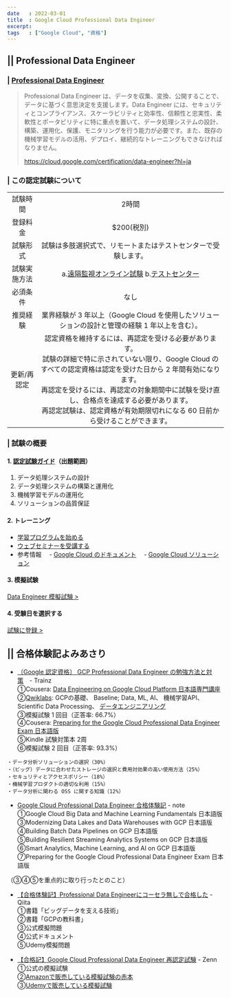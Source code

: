 ```yaml
---
date   : 2022-03-01
title  : Google Cloud Professional Data Engineer
excerpt:
tags   : ["Google Cloud", "資格"]
---
```


## || Professional Data Engineer
### | [Professional Data Engineer](https://cloud.google.com/certification/data-engineer?hl=ja)
>Professional Data Engineer は、データを収集、変換、公開することで、データに基づく意思決定を支援します。Data Engineer には、セキュリティとコンプライアンス、スケーラビリティと効率性、信頼性と忠実性、柔軟性とポータビリティに特に重点を置いて、データ処理システムの設計、構築、運用化、保護、モニタリングを行う能力が必要です。また、既存の機械学習モデルの活用、デプロイ、継続的なトレーニングもできなければなりません。
>
> https://cloud.google.com/certification/data-engineer?hl=ja

### | この認定試験について
|||
|:-:|:-:|
|試験時間|2時間|
|登録料金|$200(税別)|
|試験形式|試験は多肢選択式で、リモートまたはテストセンターで受験します。|
|試験実施方法|a.[遠隔監視オンライン試験]() b.[テストセンター]()|
|必須条件|なし|
|推奨経験|業界経験が 3 年以上（Google Cloud を使用したソリューションの設計と管理の経験 1 年以上を含む）。|
|更新/再認定|認定資格を維持するには、再認定を受ける必要があります。<br> 試験の詳細で特に示されていない限り、Google Cloud のすべての認定資格は認定を受けた日から 2 年間有効になります。<br> 再認定を受けるには、再認定の対象期間中に試験を受け直し、合格点を達成する必要があります。<br> 再認定試験は、認定資格が有効期限切れになる 60 日前から受けることができます。|

### | 試験の概要
#### 1. [認定試験ガイド](https://cloud.google.com/certification/guides/data-engineer?hl=ja)（出題範囲）
1. データ処理システムの設計
2. データ処理システムの構築と運用化
3. 機械学習モデルの運用化
4. ソリューションの品質保証

#### 2. トレーニング
+ [学習プログラムを始める](https://cloud.google.com/training/data-engineering-and-analytics?hl=ja#data-engineer-learning-path)
+ [ウェブセミナーを受講する](https://cloudonair.withgoogle.com/events/data-engineer-certification?utm_source=cgc&utm_medium=et&utm_campaign=-&utm_content=data-eng-cert-cgc-cert-cloud-dev&utm_term=-)
+ 参考情報
 　- [Google Cloud のドキュメント](https://cloud.google.com/docs?hl=ja)
 　- [Google Cloud ソリューション](https://cloud.google.com/architecture?hl=ja)

#### 3. 模擬試験
[Data Engineer 模擬試験 > ](https://docs.google.com/forms/d/e/1FAIpQLSd4j4bcgbYenBRFIL6Kb0cvXp13qCQ-z6JzowgDxRaPITn56g/viewform?hl=ja)

#### 4. 受験日を選択する
[試験に登録 > ](https://www.webassessor.com/googlecloudjp)


## || 合格体験記よみあさり
+ [〔Google 認定資格〕 GCP Professional Data Engineer の勉強方法と対策](https://trainz.jp/media/learningtoai/1545/)　- Trainz <br>
①Cousera: [Data Engineering on Google Cloud Platform 日本語専門講座]()<br>
②[Qwiklabs](): GCPの基礎、 Baseline; Data, ML, AI、 機械学習API、 Scientific Data Processing、 [データエンジニアリング](https://www.qwiklabs.com/quests/25?qlcampaign=&locale=ja&g-recaptcha-response=03AGdBq27-66c-umJloXIe_n1Xty62Cju-pvPdtVcYTuCco45UU9KAfjDWCfZtEhFZGm0TsQ-qnGEM-UiVtOo0ZHZw39ScfZgFBEUgn0op-dWKJ5JlkjAjKwVHaIL3t8KB1YBcwWMuGgFuEHqxYF8hXhIJ3UQfjgZjE1ENe_ochxhut9ZluKisc-X-QrRPnfuEIbBl7wBa_Bk98zBGBo2RdN_k_zmuPapGrIYAPcrkL91_miGSsSBia4U3RRpdgru3K-agbQF9wApSFrKRQ4QlA_q0SvsrUoz9DGYqZa7rikd5bOo9i_fgUW-c_LFjeYumxYu3g62ga54MfZJDq2Olh3AA6ZHRY3AOwbA2hkcXT8IMY-Oa0nURN6M_sttVxECR-FAxzyM1wFITCsHgHGBy_jWo0V3xEx8EOOAICjY_x2pZIIbuNYTPT_9MtZkVI4NBS2pvKRoHZHW4Atv2xCz4tu2a1y8VdcKxAuKmBCg1E_FF8T7EzTqxjMvinqtWs-YHBW-swxsbqAHEv6-Q1gxU9cNCaQTJNXEciMcYfqppc6XF50cv24XwU2n379CvyF49Ty2YKlWZ_scGOlTHNQbZXtEUn3BQDUT5_tXEH9Zz2oU5IjsVqBPCsi1SIUsLoxhhu6Q4eRn_9SUMMbd6rJLKg8dTIkYBX447u3ZkjJvMEOrhNtjK8nGuAZTHPTaS1MaBZufoYK1dM7WgjN844bgwjO4EHaUggjblhevKWzrQfqOt6flIjwGSYNI2ahQEk9f-dunxv2QPiPOtvGshBuG8_-UAvUVoCZYMOnada5iufUxKmRrWofP64kemwaRW9X0Jxz6glkfPQEs7QuOTOssXkVmnzpu0Gt7BQixsejnwDIoGJ2kS94W9eWEn4RWQbTrCZcOFVfSdSfYHUo6e2kdPqXlYiQb_Kj5elyiwylG8oiVu6pI66eT_imOYNVcVjr_zKjOFMnTT3osPRjX59u9OdsWUYsS6LS6ze5m2kaG6kNL48rtIsoF2Vr3BTZgiznvJlOx100WazMNjGy9PA2s2n8hI2I0Zm1dVGPb2en3FejNx2thafNoeaq9GzoZo1XXBZDb9QMqZ5GBxDZqkTqonm-633v6Ye_bfWoThhlmeM3hi-TD0-__mkaicQroOFzkvHaa12yuml-gN8aFotAwd_4id5xg14-Vg6ERF-hNf5azyl2hrLI2SckHsy0Mctddf1OYi10Cbhi7DllV7pFZ17JJBTRVJm22xkkegB5FHgeD3CnF-wYMrcdGnVuQMuHQrHEvn6hEvLm4kRHCzOi-Pu8dDRLtL8hpL6E_v9Zsq2lCJ9b4_tO9lPFu1xgon6vJsBLPjM36f8tWG)<br>
③模擬試験 1 回目（正答率: 66.7%）<br>
④Cousera: [Preparing for the Google Cloud Professional Data Engineer Exam 日本語版]()<br>
⑤Kindle 試験対策本 2周 <br>
⑥模擬試験 2 回目（正答率: 93.3%）<br>

```
・データ分析ソリューションの選択（30%）
・（ビッグ）データに合わせたストレージの選択と費用対効果の高い使用方法（25%） 
・セキュリティとアクセスポリシー（18%）
・機械学習プロダクトの適切な利用（15%）
・データ分析に関わる OSS に関する知識（12%）
```


+ [Google Cloud Professional Data Engineer 合格体験記](https://note.com/dd_techblog/n/n082946734ad2) - note <br>
①Google Cloud Big Data and Machine Learning Fundamentals 日本語版<br>
③Modernizing Data Lakes and Data Warehouses with GCP 日本語版<br>
④Building Batch Data Pipelines on GCP 日本語版<br>
⑤Building Resilient Streaming Analytics Systems on GCP 日本語版<br>
⑥Smart Analytics, Machine Learning, and AI on GCP 日本語版<br>
⑦Preparing for the Google Cloud Professional Data Engineer Exam 日本語版<br>

（③④⑤を重点的に取り行ったとのこと）


+ [【合格体験記】Professional Data Engineerにコーセラ無しで合格した](https://qiita.com/zou3paoooon/items/7cc95f1082aaee788bb3) - Qiita <br>
①書籍「ビッグデータを支える技術」<br>
②書籍「GCPの教科書」<br>
③公式模擬問題<br>
④公式ドキュメント<br>
⑤Udemy模擬問題<br>
 
 
+ [【合格記】Google Cloud Professional Data Engineer 再認定試験](https://zenn.dev/momota/articles/7257b78ac2d719) - Zenn <br>
①公式の模擬試験<br>
②[Amazonで販売している模擬試験の赤本](https://www.amazon.co.jp/Google-Cloud-Professional-Data-Engineer-ebook/dp/B08W74SQDD?__mk_ja_JP=%E3%82%AB%E3%82%BF%E3%82%AB%E3%83%8A&crid=3SCWX0MAW4SRA&keywords=google+cloud+professional+data+engineer&qid=1639444207&sprefix=google+cloud+pro,aps,256&sr=8-7&linkCode=sl1&tag=10lhzz-22&linkId=5d06080ff654f94a2f5bc8f88828a370&language=ja_JP&ref_=as_li_ss_tl)<br>
③[Udemyで販売している模擬試験](https://www.udemy.com/course/google-certified-professional-data-engineer-practice-test/)<br>



